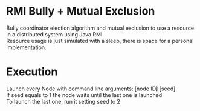 # RMI Bully + Mutual Exclusion
Bully coordinator election algorithm and mutual exclusion to use a resource in a distributed system using Java RMI  
Resource usage is just simulated with a sleep, there is space for a personal implementation.

# Execution
Launch every Node with command line arguments: [node ID] [seed]  
If seed equals to 1 the node waits until the last one is launched  
To launch the last one, run it setting seed to 2
